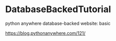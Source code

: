 # DatabaseBackedTutorial
python anywhere database-backed website: basic

https://blog.pythonanywhere.com/121/
